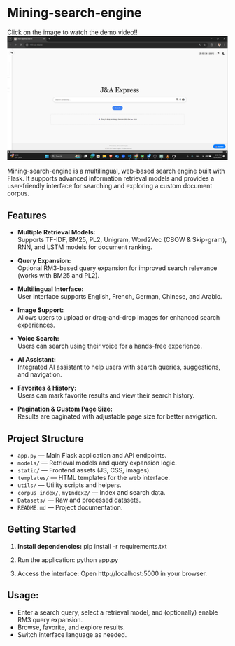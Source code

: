 # Mining-search-engine
Click on the image to watch the demo video!!
[![Watch the video](screenshot.png)](https://drive.google.com/file/d/1gBtSmx6MZScTWgpmtq88dx_1og7fv3PX/view?usp=sharing)

Mining-search-engine is a multilingual, web-based search engine built with Flask. It supports advanced information retrieval models and provides a user-friendly interface for searching and exploring a custom document corpus.

## Features

- **Multiple Retrieval Models:**  
  Supports TF-IDF, BM25, PL2, Unigram, Word2Vec (CBOW & Skip-gram), RNN, and LSTM models for document ranking.

- **Query Expansion:**  
  Optional RM3-based query expansion for improved search relevance (works with BM25 and PL2).

- **Multilingual Interface:**  
  User interface supports English, French, German, Chinese, and Arabic.

- **Image Support:**  
  Allows users to upload or drag-and-drop images for enhanced search experiences.

- **Voice Search:**  
  Users can search using their voice for a hands-free experience.

- **AI Assistant:**  
  Integrated AI assistant to help users with search queries, suggestions, and navigation.

- **Favorites & History:**  
  Users can mark favorite results and view their search history.

- **Pagination & Custom Page Size:**  
  Results are paginated with adjustable page size for better navigation.

## Project Structure

- `app.py` — Main Flask application and API endpoints.
- `models/` — Retrieval models and query expansion logic.
- `static/` — Frontend assets (JS, CSS, images).
- `templates/` — HTML templates for the web interface.
- `utils/` — Utility scripts and helpers.
- `corpus_index/`, `myIndex2/` — Index and search data.
- `Datasets/` — Raw and processed datasets.
- `README.md` — Project documentation.

## Getting Started

1. **Install dependencies:**
   pip install -r requirements.txt

2. Run the application: python app.py

3. Access the interface:
Open http://localhost:5000 in your browser.


## Usage: 
- Enter a search query, select a retrieval model, and (optionally) enable RM3 query expansion.
- Browse, favorite, and explore results.
- Switch interface language as needed.
